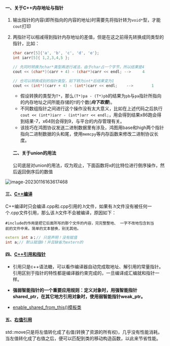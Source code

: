 #### 一、关于C++内存地址与指针

1. 输出指针的内容(即所指向的内容的地址)时需要先将指针转为`void*`型，才能`cout`打印

2. 两指针可以相减得到指针内存地址的差值，但是在这之前得先转换成同类型的指针，比如：

   ```C++
   char carr[5]{'a', 'b', 'c', 'd', 'e'};
   int iarr[5]{ 1,2,3,4,5 };
   
   // 先同时转换为char*类型再进行减法，由于char占一个字节，所以结果是4
   cout << (char*)(carr + 4) - (char*)carr << endl; -->		4
   
   // 也可以转换成别的指针类型，如下转为int*后结果变为1
   cout << (int*)(carr + 4) - (int*)carr << endl; 	 -->		1
   ```
   
   - 假设转换的类型为`T*`，那么`(T*)pa - (T*)pb`的结果为`pb`与`pa`指针所指向的内存地址之间所能存储的`T`的个数(***向下取整***)。
   - 不同数组指针之间进行这个操作没有太大意义，比如在上述代码之后执行`cout << (int*)iarr - (int*)arr << endl;`，用会得到结果x86跑会得到结果-7，x64则会得到9，与平台的内存管理有关。
   - 该技巧在鸿图协议发送二进制数据里有涉及，鸿图用base和high两个指针指向二进制数据的头和尾，使用`memcpy`等内存函数来修改二进制协议长度。
   
   #### 二、关于union的用法
   
   公司底层对union的用法，叹为观止，下面函数将x的比特位进行倒序操作，然后返回倒序后的数值

![image-20230116163617468](C:\Users\Administrator\AppData\Roaming\Typora\typora-user-images\image-20230116163617468.png)

#### 三、[C++编译](https://blog.csdn.net/u012617944/article/details/78405686)

C++编译时只会编译.cpp和.cpp引用的.h文件，如果有.h文件没有被任何一个.cpp文件引用，那么该.h文件不会被编译，原因如下：

```
#include的作用是把它后面所写的那个文件的内容，完完整整地、 一字不改地包含到当
前的文件中来。简单的文本替换，别无其他。
```

```C++
extern int a；// 只是声明！没有赋值
int a;// 默认赋值0！并且缺省为extern的
```

#### 四、[C++引用和指针](https://www.zhihu.com/question/37608201/answer/1601079930)

- 引用只是c++语法糖，可以看作编译器自动完成取地址、解引用的常量指针。引用区别于指针的特性都是编译器约束完成的，一旦编译成汇编就和指针一样。

- **强弱智能指针的一个重要应用规则：定义对象时，用强智能指针shared_ptr，在其它地方引用对象时，使用弱智能指针weak_ptr。**
- [enable_shared_from_this<T>()模板类](https://blog.csdn.net/breadheart/article/details/112451022)

#### 五、[右值引用](https://www.cnblogs.com/qicosmos/p/4283455.html)

std::move只是将左值转化成了右值(转换了资源的所有权)，几乎没有性能消耗。当左值转化成了右值之后，便可以匹配到类的移动构造函数，以此来节省性能。
